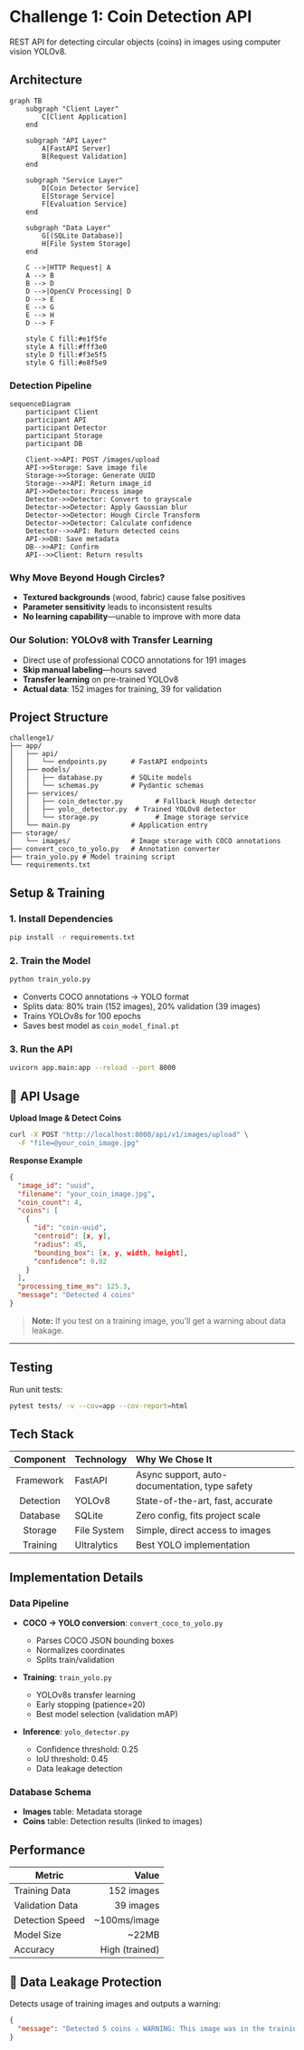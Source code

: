 
# Challenge 1: Coin Detection API

REST API for detecting circular objects (coins) in images using computer vision YOLOv8.

## Architecture

```mermaid
graph TB
    subgraph "Client Layer"
        C[Client Application]
    end
    
    subgraph "API Layer"
        A[FastAPI Server]
        B[Request Validation]
    end
    
    subgraph "Service Layer"
        D[Coin Detector Service]
        E[Storage Service]
        F[Evaluation Service]
    end
    
    subgraph "Data Layer"
        G[(SQLite Database)]
        H[File System Storage]
    end
    
    C -->|HTTP Request| A
    A --> B
    B --> D
    D -->|OpenCV Processing| D
    D --> E
    E --> G
    E --> H
    D --> F
    
    style C fill:#e1f5fe
    style A fill:#fff3e0
    style D fill:#f3e5f5
    style G fill:#e8f5e9
```

### Detection Pipeline

```mermaid
sequenceDiagram
    participant Client
    participant API
    participant Detector
    participant Storage
    participant DB
    
    Client->>API: POST /images/upload
    API->>Storage: Save image file
    Storage->>Storage: Generate UUID
    Storage-->>API: Return image_id
    API->>Detector: Process image
    Detector->>Detector: Convert to grayscale
    Detector->>Detector: Apply Gaussian blur
    Detector->>Detector: Hough Circle Transform
    Detector->>Detector: Calculate confidence
    Detector-->>API: Return detected coins
    API->>DB: Save metadata
    DB-->>API: Confirm
    API-->>Client: Return results
```

### Why Move Beyond Hough Circles?

- **Textured backgrounds** (wood, fabric) cause false positives
- **Parameter sensitivity** leads to inconsistent results
- **No learning capability**—unable to improve with more data

### Our Solution: YOLOv8 with Transfer Learning

- Direct use of professional COCO annotations for 191 images
- **Skip manual labeling**—hours saved
- **Transfer learning** on pre-trained YOLOv8
- **Actual data**: 152 images for training, 39 for validation

## Project Structure

```
challenge1/
├── app/
│   ├── api/
│   │   └── endpoints.py      # FastAPI endpoints
│   ├── models/
│   │   ├── database.py       # SQLite models
│   │   └── schemas.py        # Pydantic schemas
│   ├── services/
│   │   ├── coin_detector.py        # Fallback Hough detector
│   │   ├── yolo__detector.py  # Trained YOLOv8 detector
│   │   └── storage.py              # Image storage service
│   └── main.py               # Application entry
├── storage/
│   └── images/               # Image storage with COCO annotations
├── convert_coco_to_yolo.py   # Annotation converter
├── train_yolo.py # Model training script
└── requirements.txt
```

## Setup & Training

### 1. Install Dependencies

```bash
pip install -r requirements.txt
```

### 2. Train the Model

```bash
python train_yolo.py
```

- Converts COCO annotations → YOLO format
- Splits data: 80% train (152 images), 20% validation (39 images)
- Trains YOLOv8s for 100 epochs
- Saves best model as `coin_model_final.pt`

### 3. Run the API

```bash
uvicorn app.main:app --reload --port 8000
```

## 📡 API Usage

**Upload Image & Detect Coins**

```bash
curl -X POST "http://localhost:8000/api/v1/images/upload" \
  -F "file=@your_coin_image.jpg"
```

**Response Example**

```json
{
  "image_id": "uuid",
  "filename": "your_coin_image.jpg",
  "coin_count": 4,
  "coins": [
    {
      "id": "coin-uuid",
      "centroid": [x, y],
      "radius": 45,
      "bounding_box": [x, y, width, height],
      "confidence": 0.92
    }
  ],
  "processing_time_ms": 125.3,
  "message": "Detected 4 coins"
}
```

> **Note:** If you test on a training image, you’ll get a warning about data leakage.

***

## Testing

Run unit tests:
```bash
pytest tests/ -v --cov=app --cov-report=html
```

## Tech Stack

| Component   | Technology     | Why We Chose It                                  |
|:-----------:|:--------------|:-------------------------------------------------|
| Framework   | FastAPI        | Async support, auto-documentation, type safety   |
| Detection   | YOLOv8         | State-of-the-art, fast, accurate                 |
| Database    | SQLite         | Zero config, fits project scale                  |
| Storage     | File System    | Simple, direct access to images                  |
| Training    | Ultralytics    | Best YOLO implementation                         |


## Implementation Details

### Data Pipeline

- **COCO → YOLO conversion**: `convert_coco_to_yolo.py`
    - Parses COCO JSON bounding boxes
    - Normalizes coordinates
    - Splits train/validation

- **Training**: `train_yolo.py`
    - YOLOv8s transfer learning
    - Early stopping (patience=20)
    - Best model selection (validation mAP)

- **Inference**: `yolo_detector.py`
    - Confidence threshold: 0.25
    - IoU threshold: 0.45
    - Data leakage detection

### Database Schema

- **Images** table: Metadata storage
- **Coins** table: Detection results (linked to images)

## Performance

| Metric           | Value   |
|------------------|--------:|
| Training Data    | 152 images |
| Validation Data  | 39 images  |
| Detection Speed  | ~100ms/image |
| Model Size       | ~22MB      |
| Accuracy         | High (trained) |

## 🚨 Data Leakage Protection

Detects usage of training images and outputs a warning:

```json
{
  "message": "Detected 5 coins ⚠️ WARNING: This image was in the training set!"
}
```

